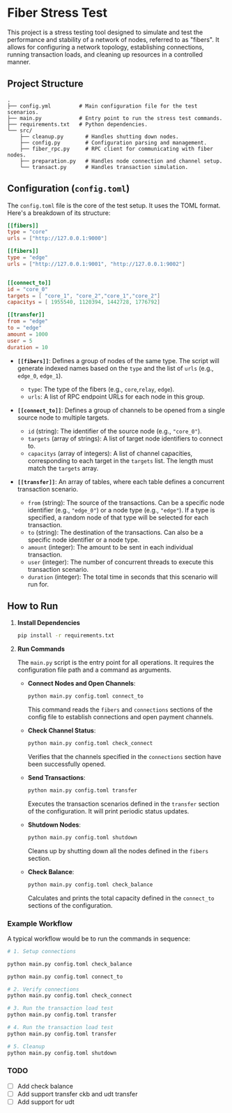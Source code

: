 # Fiber Stress Test

This project is a stress testing tool designed to simulate and test the performance and stability of a network of nodes, referred to as "fibers". It allows for configuring a network topology, establishing connections, running transaction loads, and cleaning up resources in a controlled manner.

## Project Structure

```
.
├── config.yml         # Main configuration file for the test scenarios.
├── main.py            # Entry point to run the stress test commands.
├── requirements.txt   # Python dependencies.
└── src/
    ├── cleanup.py       # Handles shutting down nodes.
    ├── config.py        # Configuration parsing and management.
    ├── fiber_rpc.py     # RPC client for communicating with fiber nodes.
    ├── preparation.py   # Handles node connection and channel setup.
    └── transact.py      # Handles transaction simulation.
```

## Configuration (`config.toml`)

The `config.toml` file is the core of the test setup. It uses the TOML format. Here's a breakdown of its structure:

```toml
[[fibers]]
type = "core"
urls = ["http://127.0.0.1:9000"]

[[fibers]]
type = "edge"
urls = ["http://127.0.0.1:9001", "http://127.0.0.1:9002"]


[[connect_to]]
id = "core_0"
targets = [ "core_1", "core_2","core_1","core_2"]
capacitys = [ 1955540, 1120394, 1442728, 1776792]

[[transfer]]
from = "edge"
to = "edge"
amount = 1000
user = 5
duration = 10
```

- **`[[fibers]]`**: Defines a group of nodes of the same type. The script will generate indexed names based on the `type` and the list of `urls` (e.g., `edge_0`, `edge_1`).
    - `type`: The type of the fibers (e.g., `core`,`relay`, `edge`).
    - `urls`: A list of RPC endpoint URLs for each node in this group.

- **`[[connect_to]]`**: Defines a group of channels to be opened from a single source node to multiple targets.
    - `id` (string): The identifier of the source node (e.g., `"core_0"`).
    - `targets` (array of strings): A list of target node identifiers to connect to.
    - `capacitys` (array of integers): A list of channel capacities, corresponding to each target in the `targets` list. The length must match the `targets` array.

- **`[[transfer]]`**: An array of tables, where each table defines a concurrent transaction scenario.
    - `from` (string): The source of the transactions. Can be a specific node identifier (e.g., `"edge_0"`) or a node type (e.g., `"edge"`). If a type is specified, a random node of that type will be selected for each transaction.
    - `to` (string): The destination of the transactions. Can also be a specific node identifier or a node type.
    - `amount` (integer): The amount to be sent in each individual transaction.
    - `user` (integer): The number of concurrent threads to execute this transaction scenario.
    - `duration` (integer): The total time in seconds that this scenario will run for.

## How to Run

1.  **Install Dependencies**

    ```bash
    pip install -r requirements.txt
    ```

2.  **Run Commands**

    The `main.py` script is the entry point for all operations. It requires the configuration file path and a command as arguments.

    - **Connect Nodes and Open Channels**:

      ```bash
      python main.py config.toml connect_to
      ```
      This command reads the `fibers` and `connections` sections of the config file to establish connections and open payment channels.

    - **Check Channel Status**:

      ```bash
      python main.py config.toml check_connect
      ```
      Verifies that the channels specified in the `connections` section have been successfully opened.

    - **Send Transactions**:

      ```bash
      python main.py config.toml transfer
      ```
      Executes the transaction scenarios defined in the `transfer` section of the configuration. It will print periodic status updates.

    - **Shutdown Nodes**:

      ```bash
      python main.py config.toml shutdown
      ```
      Cleans up by shutting down all the nodes defined in the `fibers` section.

    - **Check Balance**:

      ```bash
      python main.py config.toml check_balance
      ```
      Calculates and prints the total capacity defined in the `connect_to` sections of the configuration.

### Example Workflow

A typical workflow would be to run the commands in sequence:

```bash
# 1. Setup connections

python main.py config.toml check_balance

python main.py config.toml connect_to

# 2. Verify connections
python main.py config.toml check_connect

# 3. Run the transaction load test
python main.py config.toml transfer

# 4. Run the transaction load test
python main.py config.toml transfer

# 5. Cleanup
python main.py config.toml shutdown
```

### TODO
- [ ] Add check balance
- [ ] Add support transfer ckb  and udt transfer
- [ ] Add support for udt